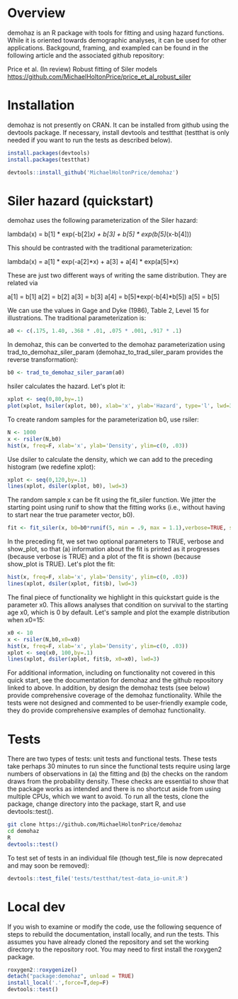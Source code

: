 # Overview
demohaz is an R package with tools for fitting and using hazard functions.
While it is oriented towards demographic analyses, it can be used for other 
applications. Backgound, framing, and exampled can be found in the following
article and the associated github repository:

Price et al. (In review) Robust fitting of Siler models
https://github.com/MichaelHoltonPrice/price_et_al_robust_siler

# Installation
demohaz is not presently on CRAN. It can be installed from github using the
devtools package. If necessary, install devtools and testthat (testthat is
only needed if you want to run the tests as described below).

```R
install.packages(devtools)
install.packages(testthat)
```

```R
devtools::install_github('MichaelHoltonPrice/demohaz')
```

# Siler hazard (quickstart)
demohaz uses the following parameterization of the Siler hazard:

lambda(x) = b[1] * exp(-b[2]*x) + b[3] + b[5] * exp(b[5]*(x-b[4]))

This should be contrasted with the traditional parameterization:

lambda(x) = a[1] * exp(-a[2]*x) + a[3] + a[4] * exp(a[5]*x)

These are just two different ways of writing the same distribution. They are
related via

a[1] = b[1]
a[2] = b[2]
a[3] = b[3]
a[4] = b[5]*exp(-b[4]*b[5])
a[5] = b[5]

We can use the values in Gage and Dyke (1986), Table 2, Level 15 for
illustrations. The traditional parameterization is:

```R
a0 <- c(.175, 1.40, .368 * .01, .075 * .001, .917 * .1)
```

In demohaz, this can be converted to the demohaz parameterization using
trad_to_demohaz_siler_param (demohaz_to_trad_siler_param provides the reverse
transformation):

```R
b0 <- trad_to_demohaz_siler_param(a0)
```

hsiler calculates the hazard. Let's plot it:

```R
xplot <- seq(0,80,by=.1)
plot(xplot, hsiler(xplot, b0), xlab='x', ylab='Hazard', type='l', lwd=3)
```

To create random samples for the parameterization b0, use rsiler:

```R
N <- 1000
x <- rsiler(N,b0)
hist(x, freq=F, xlab='x', ylab='Density', ylim=c(0, .03))
```

Use dsiler to calculate the density, which we can add to the preceding
histogram (we redefine xplot):

```R
xplot <- seq(0,120,by=.1)
lines(xplot, dsiler(xplot, b0), lwd=3)
```

The random sample x can be fit using the fit_siler function. We jitter the
starting point using runif to show that the fitting works (i.e., without having
to start near the true parameter vector, b0).

```R
fit <- fit_siler(x, b0=b0*runif(5, min = .9, max = 1.1),verbose=TRUE, show_plot=TRUE)
```

In the preceding fit, we set two optional parameters to TRUE, verbose and
show_plot, so that (a) information about the fit is printed as it progresses
(because verbose is TRUE) and a plot of the fit is shown (because show_plot is
TRUE). Let's plot the fit:

```R
hist(x, freq=F, xlab='x', ylab='Density', ylim=c(0, .03))
lines(xplot, dsiler(xplot, fit$b), lwd=3)
```

The final piece of functionality we highlight in this quickstart guide is the
parameter x0. This allows analyses that condition on survival to the starting
age x0, which is 0 by default. Let's sample and plot the example distribution
when x0=15:

```R
x0 <- 10
x <- rsiler(N,b0,x0=x0)
hist(x, freq=F, xlab='x', ylab='Density', ylim=c(0, .03))
xplot <- seq(x0, 100,by=.1)
lines(xplot, dsiler(xplot, fit$b, x0=x0), lwd=3)
```

For additional information, including on functionality not covered in this
quick start, see the documentation for demohaz and the github repository
linked to above. In addition, by design the demohaz tests (see below) provide comprehensive coverage of the demohaz functionality. While the tests were not
designed and commented to be user-friendly example code, they do provide
comprehensive examples of demohaz functionality.

# Tests
There are two types of tests: unit tests and functional tests. These tests
take perhaps 30 minutes to run since the functional tests require using
large numbers of observations in (a) the fitting and (b) the checks on the
random draws from the probability density. These checks are essential to show
that the package works as intended and there is no shortcut aside from using
multiple CPUs, which we want to avoid. To run all the tests, clone the package,
change directory into the package, start R, and use devtools::test().

```bash
git clone https://github.com/MichaelHoltonPrice/demohaz
cd demohaz
R
devtools::test()
```

To test set of tests in an individual file (though test_file is now deprecated
and may soon be removed):

```R
devtools::test_file('tests/testthat/test-data_io-unit.R')
```

# Local dev
If you wish to examine or modify the code, use the following sequence of steps
to rebuild the documentation, install locally, and run the tests. This assumes
you have already cloned the repository and set the working directory to the
repository root. You may need to first install the roxygen2 package.

```R
roxygen2::roxygenize()
detach("package:demohaz", unload = TRUE)
install_local('.',force=T,dep=F)
devtools::test()
```

